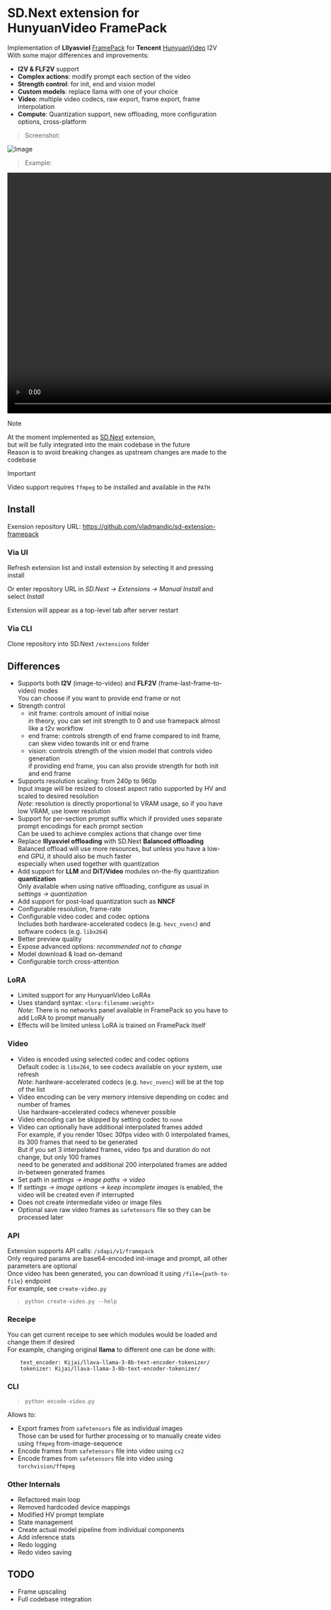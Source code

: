 # SD.Next extension for HunyuanVideo FramePack

Implementation of **Lllyasviel** [FramePack](https://lllyasviel.github.io/frame_pack_gitpage/) for **Tencent** [HunyuanVideo](https://huggingface.co/tencent/HunyuanVideo) I2V  
With some major differences and improvements:
- **I2V & FLF2V** support  
- **Complex actions**: modify prompt each section of the video  
- **Strength control**: for init, end and vision model  
- **Custom models**: replace llama with one of your choice  
- **Video**: multiple video codecs, raw export, frame export, frame interpolation  
- **Compute**: Quantization support, new offloading, more configuration options, cross-platform  

> Screenshot:

![Image](https://github.com/user-attachments/assets/68ee7cc3-dd80-4b40-bede-dda7d7bc47c8)

> Example:

<video width=928 height=544 src="https://github.com/user-attachments/assets/59566791-a901-4703-91f3-e4053e03d7c3"></video>

> [!NOTE]
> At the moment implemented as [SD.Next](https://github.com/vladmandic/sdnext) extension,  
> but will be fully integrated into the main codebase in the future  
> Reason is to avoid breaking changes as upstream changes are made to the codebase  

> [!IMPORTANT]
> Video support requires `ffmpeg` to be installed and available in the `PATH`  

## Install

Exension repository URL: <https://github.com/vladmandic/sd-extension-framepack>

### Via UI  

Refresh extension list and install extension by selecting it and pressing install

Or enter repository URL in *SD.Next -> Extensions -> Manual Install* and select *Install*  

Extension will appear as a top-level tab after server restart  

### Via CLI  

Clone repository into SD.Next `/extensions` folder

## Differences

- Supports both **I2V** (image-to-video) and **FLF2V** (frame-last-frame-to-video) modes  
  You can choose if you want to provide end frame or not  
- Strength control  
  - init frame: controls amount of initial noise  
    in theory, you can set init strength to 0 and use framepack almost like a t2v workflow  
  - end frame: controls strength of end frame compared to init frame, can skew video towards init or end frame  
  - vision: controls strength of the vision model that controls video generation  
  if providing end frame, you can also provide strength for both init and end frame  
- Supports resolution scaling: from 240p to 960p  
  Input image will be resized to closest aspect ratio supported by HV and scaled to desired resolution  
  *Note*: resolution is directly proportional to VRAM usage, so if you have low VRAM, use lower resolution  
- Support for per-section prompt suffix which if provided uses separate prompt encodings for each prompt section  
  Can be used to achieve complex actions that change over time  
- Replace **lllyasviel offloading** with SD.Next **Balanced offloading**  
  Balanced offload will use more resources, but unless you have a low-end GPU, it should also be much faster  
  especially when used together with quantization  
- Add support for **LLM** and **DiT/Video** modules on-the-fly quantization **quantization**  
  Only available when using native offloading, configure as usual in *settings -> quantization*  
- Add support for post-load quantization such as **NNCF**  
- Configurable resolution, frame-rate  
- Configurable video codec and codec options  
  Includes both hardware-accelerated codecs (e.g. `hevc_nvenc`) and software codecs (e.g. `libx264`)  
- Better preview quality  
- Expose advanced options: *recommended not to change*  
- Model download & load on-demand  
- Configurable torch cross-attention  

### LoRA

- Limited support for any HunyuanVideo LoRAs
- Uses standard syntax: `<lora:filename:weight>`  
  *Note*: There is no networks panel available in FramePack so you have to add LoRA to prompt manually  
- Effects will be limited unless LoRA is trained on FramePack itself 

### Video

- Video is encoded using selected codec and codec options  
  Default codec is `libx264`, to see codecs available on your system, use refresh  
  *Note*: hardware-accelerated codecs (e.g. `hevc_nvenc`) will be at the top of the list  
- Video encoding can be very memory intensive depending on codec and number of frames  
  Use hardware-accelerated codecs whenever possible  
- Video encoding can be skipped by setting codec to `none`
- Video can optionally have additional interpolated frames added  
  For example, if you render 10sec 30fps video with 0 interpolated frames,  
  its 300 frames that need to be generated  
  But if you set 3 interpolated frames, video fps and duration do not change, but only 100 frames  
  need to be generated and additional 200 interpolated frames are added in-between generated frames  
- Set path in *settings -> image paths -> video*  
- If *settings -> image options -> keep incomplete images* is enabled, the video will be created even if interrupted  
- Does not create intermediate video or image files  
- Optional save raw video frames as `safetensors` file so they can be processed later  

### API

Extension supports API calls: `/sdapi/v1/framepack`  
Only required params are base64-encoded init-image and prompt, all other parameters are optional  
Once video has been generated, you can download it using `/file={path-to-file}` endpoint  
For example, see `create-video.py`

> `python create-video.py --help`

### Receipe

You can get current receipe to see which modules would be loaded and change them if desired  
For example, changing original **llama** to different one can be done with:  

```log
    text_encoder: Kijai/llava-llama-3-8b-text-encoder-tokenizer/
    tokenizer: Kijai/llava-llama-3-8b-text-encoder-tokenizer/
```

### CLI

> `python encode-video.py`

Allows to:  
- Export frames from `safetensors` file as individual images  
  Those can be used for further processing or to manually create video using `ffmpeg` from-image-sequence  
- Encode frames from `safetensors` file into video using `cv2`  
- Encode frames from `safetensors` file into video using `torchvision/ffmpeg`  

### Other Internals

- Refactored main loop  
- Removed hardcoded device mappings  
- Modified HV prompt template  
- State management  
- Create actual model pipeline from individual components  
- Add inference stats  
- Redo logging  
- Redo video saving  

## TODO

- Frame upscaling
- Full codebase integration
